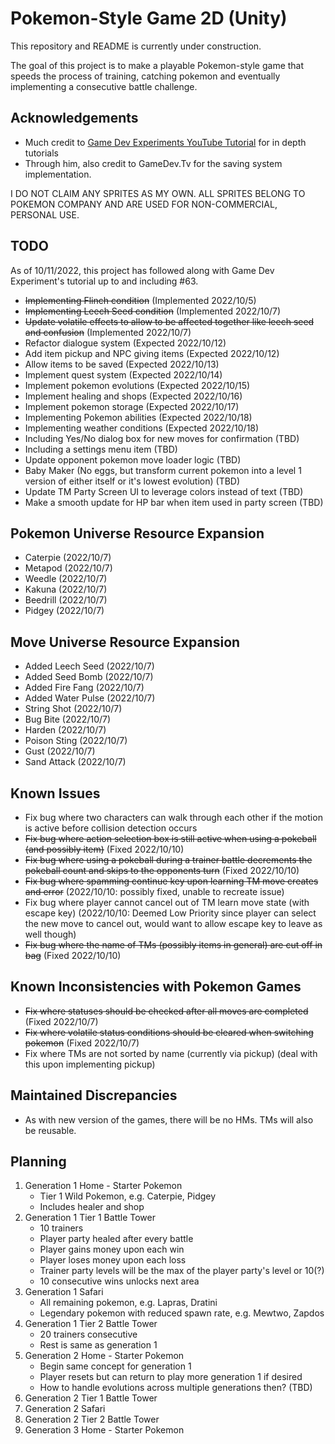 # Pokemon-Style Game 2D (Unity)

This repository and README is currently under construction.

The goal of this project is to make a playable Pokemon-style game that speeds the process
of training, catching pokemon and eventually implementing a consecutive battle challenge.

## Acknowledgements
* Much credit to [Game Dev Experiments YouTube Tutorial](https://www.youtube.com/playlist?list=PLLf84Zj7U26kfPQ00JVI2nIoozuPkykDX) for in depth tutorials
* Through him, also credit to GameDev.Tv for the saving system implementation.

I DO NOT CLAIM ANY SPRITES AS MY OWN. ALL SPRITES BELONG TO POKEMON COMPANY AND ARE USED FOR NON-COMMERCIAL, PERSONAL USE.

## TODO
As of 10/11/2022, this project has followed along with Game Dev Experiment's tutorial up to and including #63.
* ~~Implementing Flinch condition~~ (Implemented 2022/10/5)
* ~~Implementing Leech Seed condition~~ (Implemented 2022/10/7)
* ~~Update volatile effects to allow to be affected together like leech seed and confusion~~ (Implemented 2022/10/7)
* Refactor dialogue system (Expected 2022/10/12)
* Add item pickup and NPC giving items (Expected 2022/10/12)
* Allow items to be saved (Expected 2022/10/13)
* Implement quest system (Expected 2022/10/14)
* Implement pokemon evolutions (Expected 2022/10/15)
* Implement healing and shops (Expected 2022/10/16)
* Implement pokemon storage (Expected 2022/10/17)
* Implementing Pokemon abilities (Expected 2022/10/18)
* Implementing weather conditions (Expected 2022/10/18)
* Including Yes/No dialog box for new moves for confirmation (TBD)
* Including a settings menu item (TBD)
* Update opponent pokemon move loader logic (TBD)
* Baby Maker (No eggs, but transform current pokemon into a level 1 version of either itself or it's lowest evolution) (TBD)
* Update TM Party Screen UI to leverage colors instead of text (TBD)
* Make a smooth update for HP bar when item used in party screen (TBD)

## Pokemon Universe Resource Expansion
* Caterpie (2022/10/7)
* Metapod (2022/10/7)
* Weedle (2022/10/7)
* Kakuna (2022/10/7)
* Beedrill (2022/10/7)
* Pidgey (2022/10/7)

## Move Universe Resource Expansion
* Added Leech Seed  (2022/10/7)
* Added Seed Bomb   (2022/10/7)
* Added Fire Fang (2022/10/7)
* Added Water Pulse (2022/10/7)
* String Shot (2022/10/7)
* Bug Bite (2022/10/7)
* Harden (2022/10/7)
* Poison Sting (2022/10/7)
* Gust (2022/10/7)
* Sand Attack (2022/10/7)

## Known Issues
* Fix bug where two characters can walk through each other if the motion is active before collision detection occurs
* ~~Fix bug where action selection box is still active when using a pokeball (and possibly item)~~ (Fixed 2022/10/10)
* ~~Fix bug where using a pokeball during a trainer battle decrements the pokeball count and skips to the opponents turn~~ (Fixed 2022/10/10)
* ~~Fix bug where spamming continue key upon learning TM move creates and error~~ (2022/10/10: possibly fixed, unable to recreate issue)
* Fix bug where player cannot cancel out of TM learn move state (with escape key) (2022/10/10: Deemed Low Priority since player can select the new move to cancel out, would want to allow escape key to leave as well though)
* ~~Fix bug where the name of TMs (possibly items in general) are cut off in bag~~ (Fixed 2022/10/10)

## Known Inconsistencies with Pokemon Games
* ~~Fix where statuses should be checked after all moves are completed~~ (Fixed 2022/10/7)
* ~~Fix where volatile status conditions should be cleared when switching pokemon~~ (Fixed 2022/10/7)
* Fix where TMs are not sorted by name (currently via pickup) (deal with this upon implementing pickup)

## Maintained Discrepancies
* As with new version of the games, there will be no HMs. TMs will also be reusable.

## Planning
1. Generation 1 Home - Starter Pokemon
    * Tier 1 Wild Pokemon, e.g. Caterpie, Pidgey
    * Includes healer and shop
2. Generation 1 Tier 1 Battle Tower
    * 10 trainers
    * Player party healed after every battle
    * Player gains money upon each win
    * Player loses money upon each loss
    * Trainer party levels will be the max of the player party's level or 10(?)
    * 10 consecutive wins unlocks next area
3. Generation 1 Safari
    * All remaining pokemon, e.g. Lapras, Dratini
    * Legendary pokemon with reduced spawn rate, e.g. Mewtwo, Zapdos
4. Generation 1 Tier 2 Battle Tower
    * 20 trainers consecutive
    * Rest is same as generation 1
5. Generation 2 Home - Starter Pokemon
    * Begin same concept for generation 1
    * Player resets but can return to play more generation 1 if desired
    * How to handle evolutions across multiple generations then? (TBD)
6. Generation 2 Tier 1 Battle Tower
7. Generation 2 Safari
8. Generation 2 Tier 2 Battle Tower
9. Generation 3 Home - Starter Pokemon